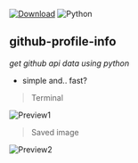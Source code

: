 [![Download](https://img.shields.io/badge/Download-blue)](https://github.com/TheRealOXY/github-profile-info/releases/download/1.0/github-profile-info.zip)
![Python](https://img.shields.io/badge/python-3.5%20%7C%203.6%20%7C%203.7-blue)
## github-profile-info
*get github api data using python*

- simple and.. fast?

> Terminal
    
![Preview1](https://i.imgur.com/byIKMrE.png)
> Saved image
    
![Preview2](https://i.imgur.com/45pmDy0.png)
